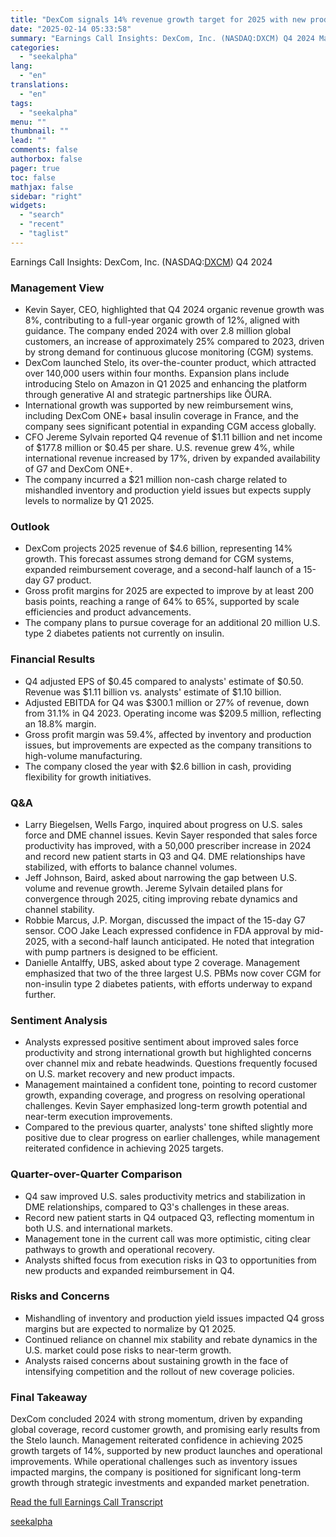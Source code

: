```yaml
---
title: "DexCom signals 14% revenue growth target for 2025 with new product launches and expanded coverage"
date: "2025-02-14 05:33:58"
summary: "Earnings Call Insights: DexCom, Inc. (NASDAQ:DXCM) Q4 2024 Management View Kevin Sayer, CEO, highlighted that Q4 2024 organic revenue growth was 8%, contributing to a full-year organic growth of 12%, aligned with guidance. The company ended 2024 with over 2.8 million global customers, an increase of approximately 25% compared to..."
categories:
  - "seekalpha"
lang:
  - "en"
translations:
  - "en"
tags:
  - "seekalpha"
menu: ""
thumbnail: ""
lead: ""
comments: false
authorbox: false
pager: true
toc: false
mathjax: false
sidebar: "right"
widgets:
  - "search"
  - "recent"
  - "taglist"
---
```


Earnings Call Insights: DexCom, Inc. (NASDAQ:[DXCM](https://seekingalpha.com/symbol/DXCM "DexCom, Inc.")) Q4 2024

### Management View

* Kevin Sayer, CEO, highlighted that Q4 2024 organic revenue growth was 8%, contributing to a full-year organic growth of 12%, aligned with guidance. The company ended 2024 with over 2.8 million global customers, an increase of approximately 25% compared to 2023, driven by strong demand for continuous glucose monitoring (CGM) systems.
* DexCom launched Stelo, its over-the-counter product, which attracted over 140,000 users within four months. Expansion plans include introducing Stelo on Amazon in Q1 2025 and enhancing the platform through generative AI and strategic partnerships like ŌURA.
* International growth was supported by new reimbursement wins, including DexCom ONE+ basal insulin coverage in France, and the company sees significant potential in expanding CGM access globally.
* CFO Jereme Sylvain reported Q4 revenue of $1.11 billion and net income of $177.8 million or $0.45 per share. U.S. revenue grew 4%, while international revenue increased by 17%, driven by expanded availability of G7 and DexCom ONE+.
* The company incurred a $21 million non-cash charge related to mishandled inventory and production yield issues but expects supply levels to normalize by Q1 2025.

### Outlook

* DexCom projects 2025 revenue of $4.6 billion, representing 14% growth. This forecast assumes strong demand for CGM systems, expanded reimbursement coverage, and a second-half launch of a 15-day G7 product.
* Gross profit margins for 2025 are expected to improve by at least 200 basis points, reaching a range of 64% to 65%, supported by scale efficiencies and product advancements.
* The company plans to pursue coverage for an additional 20 million U.S. type 2 diabetes patients not currently on insulin.

### Financial Results

* Q4 adjusted EPS of $0.45 compared to analysts' estimate of $0.50. Revenue was $1.11 billion vs. analysts' estimate of $1.10 billion.
* Adjusted EBITDA for Q4 was $300.1 million or 27% of revenue, down from 31.1% in Q4 2023. Operating income was $209.5 million, reflecting an 18.8% margin.
* Gross profit margin was 59.4%, affected by inventory and production issues, but improvements are expected as the company transitions to high-volume manufacturing.
* The company closed the year with $2.6 billion in cash, providing flexibility for growth initiatives.

### Q&A

* Larry Biegelsen, Wells Fargo, inquired about progress on U.S. sales force and DME channel issues. Kevin Sayer responded that sales force productivity has improved, with a 50,000 prescriber increase in 2024 and record new patient starts in Q3 and Q4. DME relationships have stabilized, with efforts to balance channel volumes.
* Jeff Johnson, Baird, asked about narrowing the gap between U.S. volume and revenue growth. Jereme Sylvain detailed plans for convergence through 2025, citing improving rebate dynamics and channel stability.
* Robbie Marcus, J.P. Morgan, discussed the impact of the 15-day G7 sensor. COO Jake Leach expressed confidence in FDA approval by mid-2025, with a second-half launch anticipated. He noted that integration with pump partners is designed to be efficient.
* Danielle Antalffy, UBS, asked about type 2 coverage. Management emphasized that two of the three largest U.S. PBMs now cover CGM for non-insulin type 2 diabetes patients, with efforts underway to expand further.

### Sentiment Analysis

* Analysts expressed positive sentiment about improved sales force productivity and strong international growth but highlighted concerns over channel mix and rebate headwinds. Questions frequently focused on U.S. market recovery and new product impacts.
* Management maintained a confident tone, pointing to record customer growth, expanding coverage, and progress on resolving operational challenges. Kevin Sayer emphasized long-term growth potential and near-term execution improvements.
* Compared to the previous quarter, analysts' tone shifted slightly more positive due to clear progress on earlier challenges, while management reiterated confidence in achieving 2025 targets.

### Quarter-over-Quarter Comparison

* Q4 saw improved U.S. sales productivity metrics and stabilization in DME relationships, compared to Q3's challenges in these areas.
* Record new patient starts in Q4 outpaced Q3, reflecting momentum in both U.S. and international markets.
* Management tone in the current call was more optimistic, citing clear pathways to growth and operational recovery.
* Analysts shifted focus from execution risks in Q3 to opportunities from new products and expanded reimbursement in Q4.

### Risks and Concerns

* Mishandling of inventory and production yield issues impacted Q4 gross margins but are expected to normalize by Q1 2025.
* Continued reliance on channel mix stability and rebate dynamics in the U.S. market could pose risks to near-term growth.
* Analysts raised concerns about sustaining growth in the face of intensifying competition and the rollout of new coverage policies.

### Final Takeaway

DexCom concluded 2024 with strong momentum, driven by expanding global coverage, record customer growth, and promising early results from the Stelo launch. Management reiterated confidence in achieving 2025 growth targets of 14%, supported by new product launches and operational improvements. While operational challenges such as inventory issues impacted margins, the company is positioned for significant long-term growth through strategic investments and expanded market penetration.

[Read the full Earnings Call Transcript](https://seekingalpha.com/symbol/DXCM/earnings/transcripts)

[seekalpha](https://seekingalpha.com/news/4408336-dexcom-signals-14-percent-revenue-growth-target-for-2025-with-new-product-launches-and)
